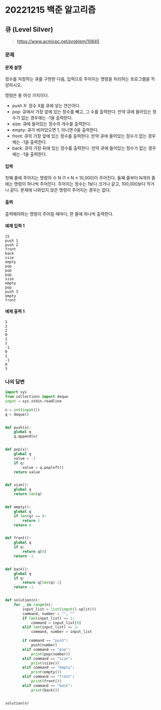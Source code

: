 # 20221215 백준 알고리즘

## 큐 (Level Silver)
> https://www.acmicpc.net/problem/10845

### 문제
#### 문제 설명
정수를 저장하는 큐를 구현한 다음, 입력으로 주어지는 명령을 처리하는 프로그램을 작성하시오.

명령은 총 여섯 가지이다.

- push X: 정수 X를 큐에 넣는 연산이다.
- pop: 큐에서 가장 앞에 있는 정수를 빼고, 그 수를 출력한다. 만약 큐에 들어있는 정수가 없는 경우에는 -1을 출력한다.
- size: 큐에 들어있는 정수의 개수를 출력한다.
- empty: 큐가 비어있으면 1, 아니면 0을 출력한다.
- front: 큐의 가장 앞에 있는 정수를 출력한다. 만약 큐에 들어있는 정수가 없는 경우에는 -1을 출력한다.
- back: 큐의 가장 뒤에 있는 정수를 출력한다. 만약 큐에 들어있는 정수가 없는 경우에는 -1을 출력한다.

#### 입력
첫째 줄에 주어지는 명령의 수 N (1 ≤ N ≤ 10,000)이 주어진다. 둘째 줄부터 N개의 줄에는 명령이 하나씩 주어진다. 주어지는 정수는 1보다 크거나 같고, 100,000보다 작거나 같다. 문제에 나와있지 않은 명령이 주어지는 경우는 없다.

#### 출력
출력해야하는 명령이 주어질 때마다, 한 줄에 하나씩 출력한다.

#### 예제 입력 1
```
15
push 1
push 2
front
back
size
empty
pop
pop
pop
size
empty
pop
push 3
empty
front
```

#### 예제 출력 1
```
1
2
2
0
1
2
-1
0
1
-1
0
3
```

### 나의 답변
```python
import sys
from collections import deque
input = sys.stdin.readline

n = int(input())
q = deque()


def push(x):
    global q
    q.append(x)


def pop(x):
    global q
    value = -1
    if q:
        value = q.popleft()
    return value


def size():
    global q
    return len(q)


def empty():
    global q
    if len(q) == 0:
        return 1
    return 0


def front():
    global q
    if q:
        return q[0]
    return -1


def back():
    global q
    if q:
        return q[len(q)-1]
    return -1


def solution(n):
    for _ in range(n):
        input_list = list(input().split())
        command, number = "", ""
        if len(input_list) == 1:
            command = input_list[0]
        elif len(input_list) == 2:
            command, number = input_list

        if command == "push":
            push(number)
        elif command == "pop":
            print(pop(number))
        elif command == "size":
            print(size())
        elif command == "empty":
            print(empty())
        elif command == "front":
            print(front())
        elif command == "back":
            print(back())


solution(n)
```